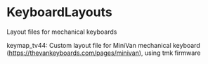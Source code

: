# KeyboardLayouts
Layout files for mechanical keyboards

keymap_tv44: Custom layout file for MiniVan mechanical keyboard (https://thevankeyboards.com/pages/minivan),
             using tmk firmware

